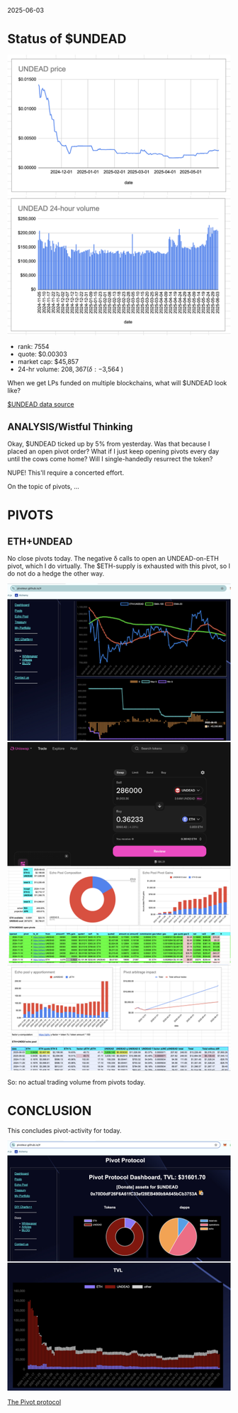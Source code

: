 2025-06-03 

# Status of $UNDEAD 

![$UNDEAD rank](imgs/01a-rank.png) 
![$UNDEAD quote](imgs/01b-quote.png) 
![$UNDEAD market captalization](imgs/01c-cap.png) 
![$UNDEAD 24-hour volume](imgs/01d-vol.png) 

* rank: 7554 
* quote: $0.00303 
* market cap: $45,857 
* 24-hr volume: $208,367 (δ: -$3,564 ) 

When we get LPs funded on multiple blockchains, what will $UNDEAD look like? 

[$UNDEAD data source](https://www.coingecko.com/en/coins/undead-blocks) 

## ANALYSIS/Wistful Thinking

Okay, $UNDEAD ticked up by 5% from yesterday. Was that because I placed an open pivot order? What if I just keep opening pivots every day until the cows come home? Will I single-handedly resurrect the token?

NUPE! This'll require a concerted effort.

On the topic of pivots, ...

# PIVOTS

## ETH+UNDEAD

No close pivots today. The negative δ calls to open an UNDEAD-on-ETH pivot, which I do virtually. The $ETH-supply is exhausted with this pivot, so I do not do a hedge the other way. 

![Negative δ](imgs/02a-neg.png)
![Open virtual UNDEAD-on-ETH pivot](imgs/02b-open-virtual-undead-pivot.png)
![Echo pool composition](imgs/02c-comp.png)
![Echo pool γ-apportionment](imgs/02d-apport.png)

So: no actual trading volume from pivots today.


# CONCLUSION 

This concludes pivot-activity for today. 

![Pivot Protocol dashboard](imgs/03a-dash.png) 
![Pivot Protocol TVL](imgs/03b-tvl.png) 

[The Pivot protocol](https://pivoteur.github.io/#) 
